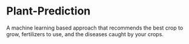 # Plant-Prediction
A machine learning based approach that recommends the best crop to grow, fertilizers to use, and the diseases caught by your crops.
